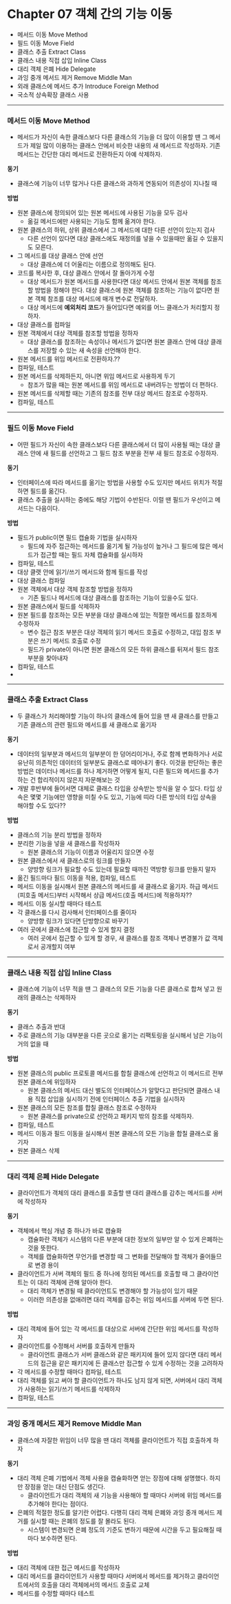 # Chapter 07 객체 간의 기능 이동
- 메서드 이동 Move Method
- 필드 이동 Move Field
- 클래스 추출 Extract Class
- 클래스 내용 직접 삽입 Inline Class
- 대리 객체 은폐 Hide Delegate
- 과잉 중개 메서드 제거 Remove Middle Man
- 외래 클래스에 메서드 추가 Introduce Foreign Method
- 국소적 상속확장 클래스 사용 

---
### 메서드 이동 Move Method
- 메서드가 자신이 속한 클래스보다 다른 클래스의 기능을 더 많이 이용할 땐 그 메서드가 제일 많이 이용하는 클래스 안에서 비슷한 내용의 새 메서드르 작성하자. 기존 메서드는 간단한 대리 메서드로 전환하든지 아예 삭제하자.

**동기**
- 클래스에 기능이 너무 많거나 다른 클래스와 과하게 연동되어 의존성이 지나칠 때

**방법**
- 원본 클래스에 정의되어 있는 원본 메서드에 사용된 기능을 모두 검사 
  - 옮길 메서드에만 사용되는 기능도 함께 옮겨야 한다. 
- 원본 클래스의 하위, 상위 클래스에서 그 메서드에 대한 다른 선언이 있는지 검사  
  - 다른 선언이 있다면 대상 클래스에도 재정의를 넣을 수 있을때만 옮길 수 있을지도 모른다.
- 그 메서드를 대상 클래스 안에 선언  
  - 대상 클래스에 더 어울리는 이름으로 정의해도 된다.
- 코드를 복사한 후, 대상 클래스 안에서 잘 돌아가게 수정  
  - 대상 메서드가 원본 메서드를 사용한다면 대상 메서드 안에서 원본 객체를 참조할 방법을 정해야 한다.  대상 클래스에 원본 객체를 참조하는 기능이 없다면 원본 객체 참조를 대상 메서드에 매개 변수로 전달하자.  
  - 대상 메서드에 **예외처리 코드**가 들어있다면 예외를 어느 클래스가 처리할지 정하자.
- 대상 클래스를 컴파일  
- 원본 객체에서 대상 객체를 참조할 방법을 정하자 
  - 대상 클래스를 참조하는 속성이나 메서드가 없다면 원본 클래스 안에 대상 클래스를 저장할 수 있는 새 속성을 선언해야 한다.  
- 원본 메서드를 위임 메서드로 전환하자.??
- 컴파일, 테스트
- 원본 메서드를 삭제하든지, 아니면 위임 메서드로 사용하게 두기
  - 참조가 많을 때는 원본 메서드를 위임 메서드로 내버려두는 방법이 더 편하다.
- 원본 메서드를 삭제할 때는 기존의 참조를 전부 대상 메서드 참조로 수정하자.
- 컴파일, 테스트  

---
### 필드 이동 Move Field  
- 어떤 필드가 자신이 속한 클래스보다 다른 클래스에서 더 많이 사용될 때는 대상 클래스 안에 새 필드를 선언하고 그 필드 참조 부분을 전부 새 필드 참조로 수정하자.

**동기**
- 인터페이스에 따라 메서드를 옮기는 방법을 사용할 수도 있지만 메서드 위치가 적절하면 필드를 옮긴다.
- 클래스 추출을 실시하는 중에도 해당 기법이 수반된다. 이럴 땐 필드가 우선이고 메서드는 다음이다.  

**방법**
- 필드가 public이면 필드 캡슐화 기법을 실시하자
  - 필드에 자주 접근하는 메서드를 옮기게 될 가능성이 높거나 그 필드에 많은 메서드가 접근할 때는 필드 자체 캡슐화를 실시하자  
- 컴파일, 테스트  
- 대상 클랫 안에 읽기/쓰기 메서드와 함께 필드를 작성  
- 대상 클래스 컴파일 
- 원본 객체에서 대상 객체 참조할 방법을 정하자  
  - 기존 필드나 메서드에 대상 클래스를 참조하는 기능이 있을수도 있다. 
- 원본 클래스에서 필드를 삭제하자
- 원본 필드를 참조하는 모든 부분을 대상 클래스에 있는 적절한 메서드를 참조하게 수정하자  
  - 변수 접근 참조 부분은 대상 객체의 읽기 메서드 호출로 수정하고, 대입 참조 부분은 쓰기 메서드 호출로 수정  
  - 필드가 private이 아니면 원본 클래스의 모든 하위 클래스를 뒤져서 필드 참조 부분을 찾아내자
- 컴파일, 테스트
- 
---
### 클래스 추출 Extract Class
- 두 클래스가 처리해야할 기능이 하나의 클래스에 들어 있을 땐 새 클래스를 만들고 기존 클래스의 관련 필드와 메서드를 새 클래스로 옮기자  

**동기**
- 데이터의 일부분과 메서드의 일부분이 한 덩어리이거나, 주로 함께 변화하거나 서로 유난히 의존적인 데이터의 일부분도 클래스로 떼어내기 좋다. 이것을 판단하는 좋은 방법은 데이터나 메서드를 하나 제거하면 어떻게 될지, 다른 필드와 메서드를 추가하는 건 합리적이지 않은지 자문해보는 것  
- 개발 후반부에 들어서면 대체로 클래스 타입을 상속받는 방식을 알 수 있다. 타입 상속은 몇몇 기능에만 영향을 미칠 수도 있고, 기능에 띠라 다른 방식의 타입 상속을 해야할 수도 있다??  

**방법**
- 클래스의 기능 분리 방법을 정하자  
- 분리한 기능을 넣을 새 클래스를 작성하자  
  - 원본 클래스의 기능이 이름과 어울리지 않으면 수정  
- 원본 클래스에서 새 클래스로의 링크를 만들자  
  - 양방향 링크가 필요할 수도 있는데 필요할 때까진 역방향 링크를 만들지 말자  
- 옮긴 필드마다 필드 이동을 적용, 컴파일, 테스트  
- 메서드 이동을 실시해서 원본 클래스의 메서드를 새 클래스로 옮기자. 하급 메서드(피호출 메서드)부터 시작해서 상급 메서드(호출 메서드)에 적용하자??  
- 메서드 이동 실시할 때마다 테스트
- 각 클래스를 다시 검사해서 인터페이스를 줄이자  
  - 양방향 링크가 있다면 단방향으로 바꾸기  
- 여러 곳에서 클래스에 접근할 수 있게 할지 결정
  - 여러 곳에서 접근할 수 있게 할 경우, 새 클래스를 참조 객체나 변경불가 값 객체로서 공개할지 여부  

---
### 클래스 내용 직접 삽입 Inline Class
- 클래스에 기능이 너무 적을 땐 그 클래스의 모든 기능을 다른 클래스로 합쳐 넣고 원래의 클래스는 삭제하자  

**동기**
- 클래스 추출과 반대  
- 주로 클래스의 기능 대부분을 다른 곳으로 옮기는 리팩토링을 실시해서 남은 기능이 거의 없을 때  

**방법**
- 원본 클래스의 public 프로토콜 메서드를 합칠 클래스에 선언하고 이 메서드르 전부 원본 클래스에 위임하자
  - 원본 클래스의 메서드 대신 별도의 인터페이스가 알맞다고 판단되면 클래스 내용 직접 삽입을 실시하기 전에 인터페이스 추출 기법을 실시하자  
- 원본 클래스의 모든 참조를 합칠 클래스 참조로 수정하자  
  - 원본 클래스를 private으로 선언하고 패키지 밖의 참조를 삭제하자. 
- 컴파일, 테스트  
- 메서드 이동과 필드 이동을 실시해서 원본 클래스의 모든 기능을 합칠 클래스로 옮기자  
- 원본 클래스 삭제  

---
### 대리 객체 은폐 Hide Delegate
- 클라이언트가 객체의 대리 클래스를 호출할 땐 대리 클래스를 감추는 메서드를 서버에 작성하자 

**동기**
- 객체에서 핵심 개념 중 하나가 바로 캡슐화  
  - 캡슐화란 객체가 시스템의 다른 부분에 대한 정보의 일부만 알 수 있게 은폐하는 것을 뜻한다.
  - 객체를 캡슐화하면 무언가를 변경할 때 그 변화를 전달해야 할 객체가 줄어들므로 변경 용이
- 클라이언트가 서버 객체의 필드 중 하나에 정의된 메서드를 호출할 때 그 클라이언트는 이 대리 객체에 관해 알아야 한다.
  - 대리 객체가 변경될 때 클라이언트도 변경해야 할 가능성이 있기 때문
  - 이러한 의존성을 없애려면 대리 객체를 감추는 위임 메서드를 서버에 두면 된다.

**방법**
- 대리 객체에 들어 있는 각 메서드를 대상으로 서버에 간단한 위임 메서드를 작성하자 
- 클라이언트를 수정해서 서버를 호출하게 만들자
  - 클라이언트 클래스가 서버 클래스와 같은 패키지에 들어 있지 않다면 대리 메서드의 접근을 같은 패키지에 든 클래스만 접근할 수 있게 수정하는 것을 고려하자  
- 각 메서드를 수정할 때마다 컴파일, 테스트 
- 대리 객체를 읽고 써야 할 클라이언트가 하나도 남지 않게 되면, 서버에서 대리 객체가 사용하는 읽기/쓰기 메서드를 삭제하자  
- 컴파일, 테스트  

---
### 과잉 중개 메서드 제거 Remove Middle Man
- 클래스에 자잘한 위임이 너무 많을 땐 대리 객체를 클라이언트가 직접 호출하게 하자

**동기**
- 대리 객체 은폐 기법에서 객체 사용을 캡슐화하면 얻는 장점에 대해 설명했다. 하지만 장점을 얻는 대신 단점도 생긴다.  
  - 클라이언트가 대리 객체의 새 기능을 사용해야 할 때마다 서버에 위임 메서드를 추가해야 한다는 점이다.
- 은폐의 적절한 정도를 알기란 어렵다. 다행히 대리 객체 은폐와 과잉 중개 메서드 제거를 실시할 때는 은폐의 정도를 잘 몰라도 된다.  
  - 시스템이 변경되면 은폐 정도의 기준도 변하기 때문에 시간을 두고 필요해질 때마다 보수하면 된다.

**방법**
- 대리 객체에 대한 접근 메서드를 작성하자
- 대리 메서드를 클라이언트가 사용할 때마다 서버에서 메서드를 제거하고 클라이언트에서의 호출을 대리 객체에서의 메서드 호출로 교체  
- 메서드를 수정할 때마다 테스트 

















